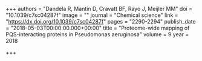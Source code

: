 +++
authors = "Dandela R, Mantin D, Cravatt BF, Rayo J, Meijler MM"
doi = "10.1039/c7sc04287f"
image = ""
journal = "Chemical science"
link = "https://dx.doi.org/10.1039/c7sc04287f"
pages = "2290-2294"
publish_date = "2018-05-03T00:00:00.000+00:00"
title = "Proteome-wide mapping of PQS-interacting proteins in Pseudomonas aeruginosa"
volume = 9
year = 2018

+++
